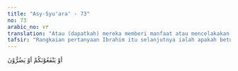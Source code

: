 ```yaml
---
title: "Asy-Syu'ara' - 73"
no: 73
arabic_no: ٧٣
translation: "Atau (dapatkah) mereka memberi manfaat atau mencelakakan kamu?”"
tafsir: "Rangkaian pertanyaan Ibrahim itu selanjutnya ialah apakah betul tuhan-tuhan yang mereka sembah itu dapat mendatangkan faedah dalam kehidupan. Bisakah ia memberi rezeki, makan, dan minum andaikata ia betul-betul tuhan yang mahakuasa? Sebaliknya bisa pulakah ia melepaskan kaum pemujanya dari bala dan musibah yang menimpa mereka?"
---
```

اَوْ يَنْفَعُوْنَكُمْ اَوْ يَضُرُّوْنَ  